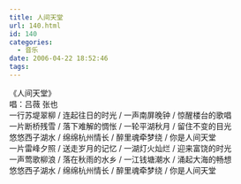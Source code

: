 ```yaml
---
title: 人间天堂
url: 140.html
id: 140
categories:
  - 音乐
date: 2006-04-22 18:52:46
tags:
---
```


《人间天堂》  
唱：吕薇 张也  
一行苏堤翠柳 / 连起往日的时光 / 一声南屏晚钟 / 惊醒楼台的歌唱  
一片断桥残雪 / 落下难解的惆怅 / 一轮平湖秋月 / 留住不变的目光  
悠悠西子湖水 / 绵绵杭州情长 / 醉里魂牵梦绕 / 你是人间天堂  
一片雷峰夕照 / 送走岁月的记忆 / 一湖灯火灿烂 / 迎来富饶的时光  
一声莺歌柳浪 / 落在秋雨的水乡 / 一江钱塘潮水 / 涌起大海的畅想  
悠悠西子湖水 / 绵绵杭州情长 / 醉里魂牵梦绕 / 你是人间天堂